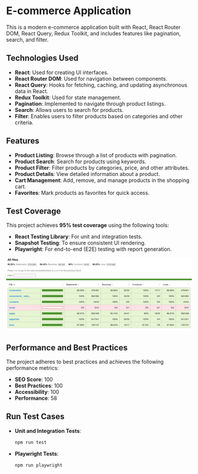 # E-commerce Application

This is a modern e-commerce application built with React, React Router DOM, React Query, Redux Toolkit, and includes features like pagination, search, and filter.

## Technologies Used

- **React**: Used for creating UI interfaces.
- **React Router DOM**: Used for navigation between components.
- **React Query**: Hooks for fetching, caching, and updating asynchronous data in React.
- **Redux Toolkit**: Used for state management.
- **Pagination**: Implemented to navigate through product listings.
- **Search**: Allows users to search for products.
- **Filter**: Enables users to filter products based on categories and other criteria.

## Features

- **Product Listing**: Browse through a list of products with pagination.
- **Product Search**: Search for products using keywords.
- **Product Filter**: Filter products by categories, price, and other attributes.
- **Product Details**: View detailed information about a product.
- **Cart Management**: Add, remove, and manage products in the shopping cart.
- **Favorites**: Mark products as favorites for quick access.

## Test Coverage

This project achieves **95% test coverage** using the following tools:

- **React Testing Library**: For unit and integration tests.
- **Snapshot Testing**: To ensure consistent UI rendering.
- **Playwright**: For end-to-end (E2E) testing with report generation.

![Performance Metrics](image.png)

## Performance and Best Practices

The project adheres to best practices and achieves the following performance metrics:

- **SEO Score**: 100
- **Best Practices**: 100
- **Accessibility**: 100
- **Performance**: 58



## Run Test Cases

- **Unit and Integration Tests**:
  ```bash
  npm run test

- **Playwright Tests**:
  ```bash
  npm run playwright
